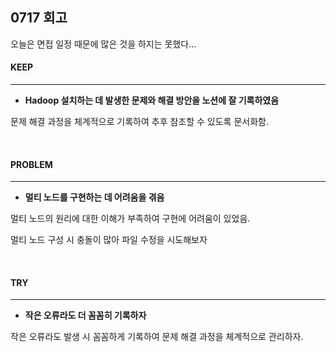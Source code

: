 ## 0717 회고

오늘은 면접 일정 때문에 많은 것을 하지는 못했다…

#### KEEP
---
- **Hadoop 설치하는 데 발생한 문제와 해결 방안을 노션에 잘 기록하였음**  

문제 해결 과정을 체계적으로 기록하여 추후 참조할 수 있도록 문서화함.  

<br/>  

#### PROBLEM
---
- **멀티 노드를 구현하는 데 어려움을 겪음**  

멀티 노드의 원리에 대한 이해가 부족하여 구현에 어려움이 있었음.  

멀티 노드 구성 시 충돌이 많아 파일 수정을 시도해보자
 
<br/>

#### TRY
---
- **작은 오류라도 더 꼼꼼히 기록하자**  

작은 오류라도 발생 시 꼼꼼하게 기록하여 문제 해결 과정을 체계적으로 관리하자.  

<br/>

